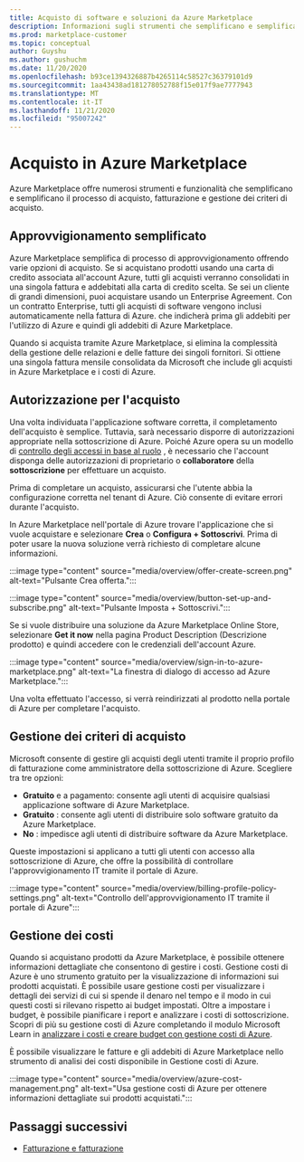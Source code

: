 ```yaml
---
title: Acquisto di software e soluzioni da Azure Marketplace
description: Informazioni sugli strumenti che semplificano e semplificano gli acquisti e la gestione di software in Azure Marketplace.
ms.prod: marketplace-customer
ms.topic: conceptual
author: Guyshu
ms.author: gushuchm
ms.date: 11/20/2020
ms.openlocfilehash: b93ce1394326887b4265114c58527c36379101d9
ms.sourcegitcommit: 1aa43438ad181278052788f15e017f9ae7777943
ms.translationtype: MT
ms.contentlocale: it-IT
ms.lasthandoff: 11/21/2020
ms.locfileid: "95007242"
---
```

# <a name="azure-marketplace-purchasing"></a>Acquisto in Azure Marketplace

Azure Marketplace offre numerosi strumenti e funzionalità che semplificano e semplificano il processo di acquisto, fatturazione e gestione dei criteri di acquisto.

## <a name="simplified-procurement"></a>Approvvigionamento semplificato

Azure Marketplace semplifica di processo di approvvigionamento offrendo varie opzioni di acquisto. Se si acquistano prodotti usando una carta di credito associata all'account Azure, tutti gli acquisti verranno consolidati in una singola fattura e addebitati alla carta di credito scelta. Se sei un cliente di grandi dimensioni, puoi acquistare usando un Enterprise Agreement. Con un contratto Enterprise, tutti gli acquisti di software vengono inclusi automaticamente nella fattura di Azure. che indicherà prima gli addebiti per l'utilizzo di Azure e quindi gli addebiti di Azure Marketplace.

Quando si acquista tramite Azure Marketplace, si elimina la complessità della gestione delle relazioni e delle fatture dei singoli fornitori. Si ottiene una singola fattura mensile consolidata da Microsoft che include gli acquisti in Azure Marketplace e i costi di Azure.

## <a name="permission-to-purchase"></a>Autorizzazione per l'acquisto

Una volta individuata l'applicazione software corretta, il completamento dell'acquisto è semplice. Tuttavia, sarà necessario disporre di autorizzazioni appropriate nella sottoscrizione di Azure. Poiché Azure opera su un modello di [controllo degli accessi in base al ruolo](https://docs.microsoft.com/azure/role-based-access-control/overview) , è necessario che l'account disponga delle autorizzazioni di proprietario o **collaboratore** della **sottoscrizione** per effettuare un acquisto.

Prima di completare un acquisto, assicurarsi che l'utente abbia la configurazione corretta nel tenant di Azure. Ciò consente di evitare errori durante l'acquisto.

In Azure Marketplace nell'portale di Azure trovare l'applicazione che si vuole acquistare e selezionare **Crea** o **Configura + Sottoscrivi**. Prima di poter usare la nuova soluzione verrà richiesto di completare alcune informazioni.

:::image type="content" source="media/overview/offer-create-screen.png" alt-text="Pulsante Crea offerta.":::

:::image type="content" source="media/overview/button-set-up-and-subscribe.png" alt-text="Pulsante Imposta + Sottoscrivi.":::

Se si vuole distribuire una soluzione da Azure Marketplace Online Store, selezionare **Get it now** nella pagina Product Description (Descrizione prodotto) e quindi accedere con le credenziali dell'account Azure.

:::image type="content" source="media/overview/sign-in-to-azure-marketplace.png" alt-text="La finestra di dialogo di accesso ad Azure Marketplace.":::

Una volta effettuato l'accesso, si verrà reindirizzati al prodotto nella portale di Azure per completare l'acquisto.

## <a name="purchase-policy-management"></a>Gestione dei criteri di acquisto

Microsoft consente di gestire gli acquisti degli utenti tramite il proprio profilo di fatturazione come amministratore della sottoscrizione di Azure. Scegliere tra tre opzioni:

- **Gratuito** e a pagamento: consente agli utenti di acquisire qualsiasi applicazione software di Azure Marketplace.
- **Gratuito** : consente agli utenti di distribuire solo software gratuito da Azure Marketplace.
- **No** : impedisce agli utenti di distribuire software da Azure Marketplace.

Queste impostazioni si applicano a tutti gli utenti con accesso alla sottoscrizione di Azure, che offre la possibilità di controllare l'approvvigionamento IT tramite il portale di Azure.

:::image type="content" source="media/overview/billing-profile-policy-settings.png" alt-text="Controllo dell'approvvigionamento IT tramite il portale di Azure":::

## <a name="cost-management"></a>Gestione dei costi

Quando si acquistano prodotti da Azure Marketplace, è possibile ottenere informazioni dettagliate che consentono di gestire i costi. Gestione costi di Azure è uno strumento gratuito per la visualizzazione di informazioni sui prodotti acquistati. È possibile usare gestione costi per visualizzare i dettagli dei servizi di cui si spende il denaro nel tempo e il modo in cui questi costi si rilevano rispetto ai budget impostati. Oltre a impostare i budget, è possibile pianificare i report e analizzare i costi di sottoscrizione. Scopri di più su gestione costi di Azure completando il modulo Microsoft Learn in [analizzare i costi e creare budget con gestione costi di Azure](https://docs.microsoft.com/learn/modules/analyze-costs-create-budgets-azure-cost-management/).

È possibile visualizzare le fatture e gli addebiti di Azure Marketplace nello strumento di analisi dei costi disponibile in Gestione costi di Azure.

:::image type="content" source="media/overview/azure-cost-management.png" alt-text="Usa gestione costi di Azure per ottenere informazioni dettagliate sui prodotti acquistati.":::

## <a name="next-steps"></a>Passaggi successivi

- [Fatturazione e fatturazione](billing-invoicing.md)
